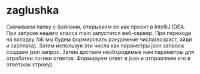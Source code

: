 # zaglushka
Скачиваем папку с файлами, открываем ее как проект в IntelliJ IDEA.
При запуске нашего класса main запустится веб-сервер.
При переходе на вкладку /ok мы будем формировать рандомные числа(возраст, айди и зарплата).
Затем используя эти числа как параметры json запроса создаем json запрос.
Затем достаем необхродимые нам параметры для отработки логики ответов.
Формируем ответ в json и отправляем его в ответ(как строку).
